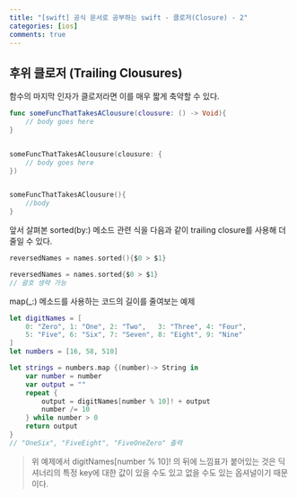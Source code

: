 ```yaml
---
title: "[swift] 공식 문서로 공부하는 swift - 클로저(Closure) - 2"
categories: [ios]
comments: true
---
```


## 후위 클로저 (Trailing Clousures)

함수의 마지막 인자가 클로저라면 이를 매우 짧게 축약할 수 있다.

```swift
func someFuncThatTakesAClousure(clousure: () -> Void){
    // body goes here
}


someFuncThatTakesAClousure(clousure: {
    // body goes here
})


someFuncThatTakesAClousure(){
    //body
}
```

앞서 살펴본 sorted(by:) 메소드 관련 식을 다음과 같이 trailing closure를 사용해 더 줄일 수 있다.

```swift
reversedNames = names.sorted(){$0 > $1}

reversedNames = names.sorted{$0 > $1}
// 괄호 생략 가능
```


map(_:) 메소드를 사용하는 코드의 길이를 줄여보는 예제

```swift
let digitNames = [
    0: "Zero", 1: "One", 2: "Two",   3: "Three", 4: "Four",
    5: "Five", 6: "Six", 7: "Seven", 8: "Eight", 9: "Nine"
]
let numbers = [16, 58, 510]
```

```swift
let strings = numbers.map {(number)-> String in
    var number = number
    var output = ""
    repeat {
        output = digitNames[number % 10]! + output
        number /= 10
    } while number > 0
    return output
} 
// "OneSix", "FiveEight", "FiveOneZero" 출력
```

> 위 예제에서 digitNames[number % 10]! 의 뒤에 느낌표가 붙어있는 것은 딕셔너리의 특정 key에 대한 값이 있을 수도 있고 없을 수도 있는 옵셔널이기 때문이다.

